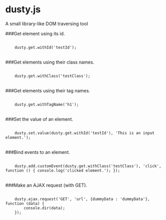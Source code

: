 dusty.js
=====
A small library-like DOM traversing tool

###Get element using its id.
<pre lang="javascript">
<code>
	dusty.get.withId('testId');
</code>
</pre>

###Get elements using their class names.
<pre lang="javascript">
<code>
	dusty.get.withClass('testClass');
</code>
</pre>

###Get elements using their tag names.
<pre lang="javascript">
<code>
	dusty.get.withTagName('h1');
</code>
</pre>

###Set the value of an element.
<pre lang="javascript">
<code>
	dusty.set.value(dusty.get.withId('testId'), 'This is an input element.');
</code>
</pre>

###Bind events to an element.
<pre lang="javascript">
<code>
	dusty.add.customEvent(dusty.get.withClass('testClass'), 'click', function () { console.log('clicked element.'); });
</code>
</pre>

###Make an AJAX request (with GET).
<pre lang="javascript">
<code>
	dusty.ajax.request('GET', 'url', {dummyData : 'dummyData'}, function (data) {
		console.dir(data);
	});
</pre>
</code>
